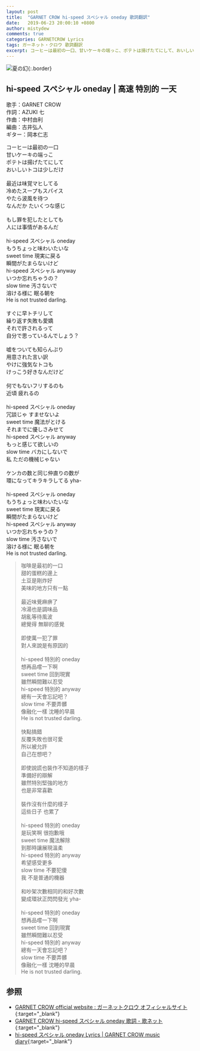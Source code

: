```yaml
---
layout: post
title:  "GARNET CROW hi-speed スペシャル oneday 歌詞翻訳"
date:   2019-06-23 20:00:10 +0800
author: mistydew
comments: true
categories: GARNETCROW Lyrics
tags: ガーネット・クロウ 歌詞翻訳
excerpt: コーヒーは最初の一口、甘いケーキの端っこ、ポテトは揚げたてにして、おいしいトコは少しだけ。
---
```

![夏の幻](https://raw.githubusercontent.com/mistydew/gc2/master/cover/single/SG05_夏の幻.jpg){:.border}

## hi-speed スペシャル oneday | 高速 特別的 一天

歌手：GARNET CROW<br>
作詞：AZUKI 七<br>
作曲：中村由利<br>
編曲：古井弘人<br>
ギター：岡本仁志

<div class="lyric-original">
<p>
コーヒーは最初の一口<br>
甘いケーキの端っこ<br>
ポテトは揚げたてにして<br>
おいしいトコは少しだけ<br>
<br>
最近は味覚マヒしてる<br>
冷めたスープもスパイス<br>
やたら波風を待つ<br>
なんだか たいくつな感じ<br>
<br>
もし罪を犯したとしても<br>
人には事情があるんだ<br>
<br>
hi-speed スペシャル oneday<br>
もうちょっと味わいたいな<br>
sweet time 現実に戻る<br>
瞬間がたまらないけど<br>
hi-speed スペシャル anyway<br>
いつか忘れちゃうの？<br>
slow time 汚さないで<br>
溶ける様に 眠る朝を<br>
He is not trusted darling.<br>
<br>
すぐに早トチリして<br>
繰り返す失敗も愛嬌<br>
それで許されるって<br>
自分で思っているんでしょう？<br>
<br>
嘘をついても知らんぷり<br>
用意された言い訳<br>
やけに強気なトコも<br>
けっこう好きなんだけど<br>
<br>
何でもないフリするのも<br>
近頃 疲れるの<br>
<br>
hi-speed スペシャル oneday<br>
冗談じゃ すませないよ<br>
sweet time 魔法がとける<br>
それまでに優しさみせて<br>
hi-speed スペシャル anyway<br>
もっと感じて欲しいの<br>
slow time バカにしないで<br>
私 ただの機械じゃない<br>
<br>
ケンカの数と同じ仲直りの数が<br>
環になってキラキラしてる yha-<br>
<br>
hi-speed スペシャル oneday<br>
もうちょっと味わいたいな<br>
sweet time 現実に戻る<br>
瞬間がたまらないけど<br>
hi-speed スペシャル anyway<br>
いつか忘れちゃうの？<br>
slow time 汚さないで<br>
溶ける様に 眠る朝を<br>
He is not trusted darling.
</p>
</div>

<div class="lyric-translation">
<blockquote>
咖啡是最初的一口<br>
甜的蛋糕的邊上<br>
土豆是剛炸好<br>
美味的地方只有一點<br>
<br>
最近味覺麻痹了<br>
冷湯也是調味品<br>
胡亂等待風波<br>
總覺得 無聊的感覺<br>
<br>
即使萬一犯了罪<br>
對人來說是有原因的<br>
<br>
hi-speed 特別的 oneday<br>
想再品嚐一下啊<br>
sweet time 回到現實<br>
雖然瞬間難以忍受<br>
hi-speed 特別的 anyway<br>
總有一天會忘記吧？<br>
slow time 不要弄髒<br>
像融化一樣 沈睡的早晨<br>
He is not trusted darling.<br>
<br>
快點搞錯<br>
反覆失敗也很可愛<br>
所以被允許<br>
自己在想吧？<br>
<br>
即使說謊也裝作不知道的樣子<br>
準備好的辯解<br>
雖然特別堅強的地方<br>
也是非常喜歡<br>
<br>
裝作沒有什麼的樣子<br>
這些日子 也累了<br>
<br>
hi-speed 特別的 oneday<br>
是玩笑啊 很抱歉哦<br>
sweet time 魔法解除<br>
到那時讓展現溫柔<br>
hi-speed 特別的 anyway<br>
希望感受更多<br>
slow time 不要犯傻<br>
我 不是普通的機器<br>
<br>
和吵架次數相同的和好次數<br>
變成環狀正閃閃發光 yha-<br>
<br>
hi-speed 特別的 oneday<br>
想再品嚐一下啊<br>
sweet time 回到現實<br>
雖然瞬間難以忍受<br>
hi-speed 特別的 anyway<br>
總有一天會忘記吧？<br>
slow time 不要弄髒<br>
像融化一樣 沈睡的早晨<br>
He is not trusted darling.
</blockquote>
</div>

## 参照

* [GARNET CROW official website : ガーネットクロウ オフィシャルサイト](http://www.garnetcrow.com){:target="_blank"}
* [GARNET CROW hi-speed スペシャル oneday 歌詞 - 歌ネット](https://www.uta-net.com/song/20133){:target="_blank"}
* [hi-speed スペシャル oneday Lyrics \| GARNET CROW music diary](https://mistydew.github.io/gc/lyrics/original/hi-speed%20スペシャル%20oneday.html){:target="_blank"}
